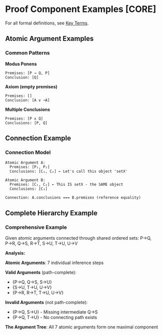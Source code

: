 # Proof Component Examples [CORE]

For all formal definitions, see [Key Terms](./key-terms.md).

## Atomic Argument Examples

### Common Patterns

**Modus Ponens**
```
Premises: [P → Q, P]
Conclusion: [Q]
```

**Axiom (empty premises)**
```
Premises: []
Conclusion: [A ∨ ¬A]
```

**Multiple Conclusions**
```
Premises: [P ∧ Q]
Conclusions: [P, Q]
```

## Connection Example

### Connection Model

```
Atomic Argument A:
  Premises: [P₁, P₂]
  Conclusions: [C₁, C₂] ← Let's call this object 'setX'

Atomic Argument B:
  Premises: [C₁, C₂] ← This IS setX - the SAME object
  Conclusions: [C₃]

Connection: A.conclusions === B.premises (reference equality)
```

## Complete Hierarchy Example

### Comprehensive Example

Given atomic arguments connected through shared ordered sets:
P→Q, P→R, Q→S, R→T, S→U, T→U, U→V

**Analysis:**

**Atomic Arguments**: 7 individual inference steps

**Valid Arguments** (path-complete):
- {P→Q, Q→S, S→U}
- {S→U, T→U, U→V}
- {P→R, R→T, T→U, U→V}

**Invalid Arguments** (not path-complete):
- {P→Q, S→U} - Missing intermediate Q→S
- {P→Q, T→U} - No connecting path exists

**The Argument Tree**: All 7 atomic arguments form one maximal component